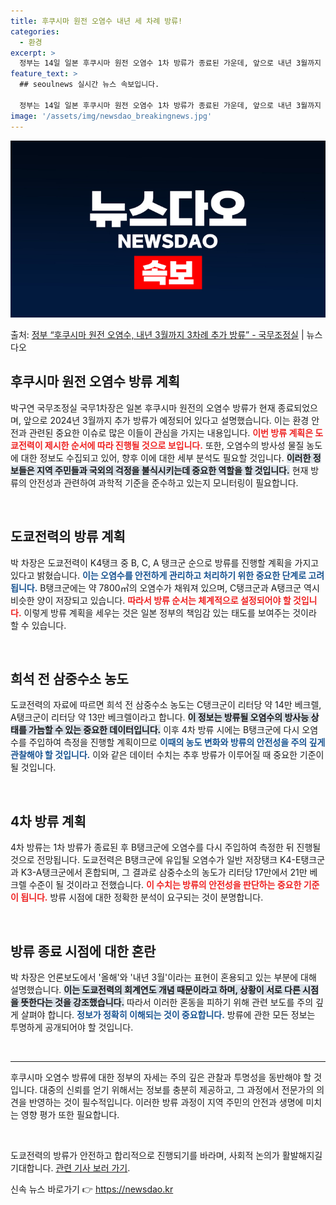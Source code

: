 ```yaml
---
title: 후쿠시마 원전 오염수 내년 세 차례 방류!
categories:
  - 환경
excerpt: >
  정부는 14일 일본 후쿠시마 원전 오염수 1차 방류가 종료된 가운데, 앞으로 내년 3월까지 3차례 추가 방류…
feature_text: >
  ## seoulnews 실시간 뉴스 속보입니다.

  정부는 14일 일본 후쿠시마 원전 오염수 1차 방류가 종료된 가운데, 앞으로 내년 3월까지 3차례 추가 방류…
image: '/assets/img/newsdao_breakingnews.jpg'
---
```


![뉴스다오 속보](/assets/img/newsdao_breakingnews.jpg)

<p>출처: <a href="https://newsdao.kr/1934" rel="dofollow">정부 “후쿠시마 원전 오염수, 내년 3월까지 3차례 추가 방류”  - 국무조정실</a> | 뉴스다오</p>

<h2 data-ke-size="size26">후쿠시마 원전 오염수 방류 계획</h2>

<p data-ke-size="size16">박구연 국무조정실 국무1차장은 일본 후쿠시마 원전의 오염수 방류가 현재 종료되었으며, 앞으로 2024년 3월까지 추가 방류가 예정되어 있다고 설명했습니다. 이는 환경 안전과 관련된 중요한 이슈로 많은 이들이 관심을 가지는 내용입니다. <b><span style="color: #ee2323;">이번 방류 계획은 도쿄전력이 제시한 순서에 따라 진행될 것으로 보입니다.</span></b> 또한, 오염수의 방사성 물질 농도에 대한 정보도 수집되고 있어, 향후 이에 대한 세부 분석도 필요할 것입니다. <b><span style="background-color: #21538527;">이러한 정보들은 지역 주민들과 국외의 걱정을 불식시키는데 중요한 역할을 할 것입니다.</span></b> 현재 방류의 안전성과 관련하여 과학적 기준을 준수하고 있는지 모니터링이 필요합니다.</p>

<p data-ke-size="size16">&nbsp;</p>

<h2 data-ke-size="size26">도쿄전력의 방류 계획</h2>

<p data-ke-size="size16">박 차장은 도쿄전력이 K4탱크 중 B, C, A 탱크군 순으로 방류를 진행할 계획을 가지고 있다고 밝혔습니다. <b><span style="color: #1a5490;">이는 오염수를 안전하게 관리하고 처리하기 위한 중요한 단계로 고려됩니다.</span></b> B탱크군에는 약 7800㎥의 오염수가 채워져 있으며, C탱크군과 A탱크군 역시 비슷한 양이 저장되고 있습니다. <b><span style="color: #ee2323;">따라서 방류 순서는 체계적으로 설정되어야 할 것입니다.</span></b> 이렇게 방류 계획을 세우는 것은 일본 정부의 책임감 있는 태도를 보여주는 것이라 할 수 있습니다.</p>

<p data-ke-size="size16">&nbsp;</p>

<h2 data-ke-size="size26">희석 전 삼중수소 농도</h2>

<p data-ke-size="size16">도쿄전력의 자료에 따르면 희석 전 삼중수소 농도는 C탱크군이 리터당 약 14만 베크렐, A탱크군이 리터당 약 13만 베크렐이라고 합니다. <b><span style="background-color: #21538527;">이 정보는 방류될 오염수의 방사능 상태를 가늠할 수 있는 중요한 데이터입니다.</span></b> 이후 4차 방류 시에는 B탱크군에 다시 오염수를 주입하여 측정을 진행할 계획이므로 <b><span style="color: #1a5490;">이때의 농도 변화와 방류의 안전성을 주의 깊게 관찰해야 할 것입니다.</span></b> 이와 같은 데이터 수치는 추후 방류가 이루어질 때 중요한 기준이 될 것입니다.</p>

<p data-ke-size="size16">&nbsp;</p>

<h2 data-ke-size="size26">4차 방류 계획</h2>

<p data-ke-size="size16">4차 방류는 1차 방류가 종료된 후 B탱크군에 오염수를 다시 주입하여 측정한 뒤 진행될 것으로 전망됩니다. 도쿄전력은 B탱크군에 유입될 오염수가 일반 저장탱크 K4-E탱크군과 K3-A탱크군에서 혼합되며, 그 결과로 삼중수소의 농도가 리터당 17만에서 21만 베크렐 수준이 될 것이라고 전했습니다. <b><span style="color: #ee2323;">이 수치는 방류의 안전성을 판단하는 중요한 기준이 됩니다.</span></b> 방류 시점에 대한 정확한 분석이 요구되는 것이 분명합니다.</p>

<p data-ke-size="size16">&nbsp;</p>

<h2 data-ke-size="size26">방류 종료 시점에 대한 혼란</h2>

<p data-ke-size="size16">박 차장은 언론보도에서 '올해'와 '내년 3월'이라는 표현이 혼용되고 있는 부분에 대해 설명했습니다. <b><span style="background-color: #21538527;">이는 도쿄전력의 회계연도 개념 때문이라고 하며, 상황이 서로 다른 시점을 뜻한다는 것을 강조했습니다.</span></b> 따라서 이러한 혼동을 피하기 위해 관련 보도를 주의 깊게 살펴야 합니다. <b><span style="color: #1a5490;">정보가 정확히 이해되는 것이 중요합니다.</span></b> 방류에 관한 모든 정보는 투명하게 공개되어야 할 것입니다.</p>

<p data-ke-size="size16">&nbsp;</p>

<hr>

<p data-ke-size="size16">후쿠시마 오염수 방류에 대한 정부의 자세는 주의 깊은 관찰과 투명성을 동반해야 할 것입니다. 대중의 신뢰를 얻기 위해서는 정보를 충분히 제공하고, 그 과정에서 전문가의 의견을 반영하는 것이 필수적입니다. 이러한 방류 과정이 지역 주민의 안전과 생명에 미치는 영향 평가 또한 필요합니다. </p>

<p data-ke-size="size16">&nbsp;</p>

<p data-ke-size="size16">도쿄전력의 방류가 안전하고 합리적으로 진행되기를 바라며, 사회적 논의가 활발해지길 기대합니다. <a href="https://newsdao.kr/1934">관련 기사 보러 가기</a>.</p> 

신속 뉴스 바로가기 👉 <a href="https://newsdao.kr" rel="dofollow">https://newsdao.kr</a>


